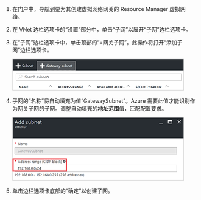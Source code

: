 1. 在门户中，导航到要为其创建虚拟网络网关的 Resource Manager 虚拟网络。
2. 在 VNet 边栏选项卡的“设置”部分中，单击“子网”以展开“子网”边栏选项卡。
3. 在“子网”边栏选项卡中，单击顶部的“+网关子网”。此操作将打开“添加子网”边栏选项卡。
   
    ![添加网关子网](./media/vpn-gateway-add-gwsubnet-rm-portal-include/addgwsubnet.png "添加网关子网")  

4. 子网的“名称”将自动填充为值“GatewaySubnet”。Azure 需要此值才能识别作为网关子网的子网。调整自动填充的**地址范围**值，匹配配置要求。

    ![添加子网](./media/vpn-gateway-add-gwsubnet-rm-portal-include/addsubnetgw.png "添加子网")  

5. 单击边栏选项卡底部的“确定”以创建子网。

<!---HONumber=Mooncake_0206_2017-->